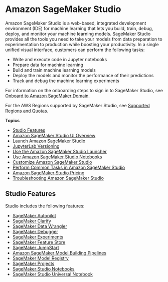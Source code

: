 # Amazon SageMaker Studio<a name="studio"></a>

Amazon SageMaker Studio is a web\-based, integrated development environment \(IDE\) for machine learning that lets you build, train, debug, deploy, and monitor your machine learning models\. SageMaker Studio provides all the tools you need to take your models from data preparation to experimentation to production while boosting your productivity\. In a single unified visual interface, customers can perform the following tasks:
+ Write and execute code in Jupyter notebooks
+ Prepare data for machine learning
+ Build and train machine learning models
+ Deploy the models and monitor the performance of their predictions
+ Track and debug the machine learning experiments

For information on the onboarding steps to sign in to SageMaker Studio, see [Onboard to Amazon SageMaker Domain](gs-studio-onboard.md)\.

For the AWS Regions supported by SageMaker Studio, see [Supported Regions and Quotas](regions-quotas.md)\.

**Topics**
+ [Studio Features](#studio-features)
+ [Amazon SageMaker Studio UI Overview](studio-ui.md)
+ [Launch Amazon SageMaker Studio](studio-launch.md)
+ [JupyterLab Versioning](studio-jl.md)
+ [Use the Amazon SageMaker Studio Launcher](studio-launcher.md)
+ [Use Amazon SageMaker Studio Notebooks](notebooks.md)
+ [Customize Amazon SageMaker Studio](studio-customize.md)
+ [Perform Common Tasks in Amazon SageMaker Studio](studio-tasks.md)
+ [Amazon SageMaker Studio Pricing](studio-pricing.md)
+ [Troubleshooting Amazon SageMaker Studio](studio-troubleshooting.md)

## Studio Features<a name="studio-features"></a>

Studio includes the following features:
+ [SageMaker Autopilot](https://docs.aws.amazon.com/sagemaker/latest/dg/autopilot-automate-model-development.html)
+ [SageMaker Clarify](https://docs.aws.amazon.com/sagemaker/latest/dg/clarify-fairness-and-explainability.html)
+ [SageMaker Data Wrangler](https://docs.aws.amazon.com/sagemaker/latest/dg/data-wrangler.html)
+ [SageMaker Debugger](https://docs.aws.amazon.com/sagemaker/latest/dg/debugger-on-studio.html)
+ [SageMaker Experiments](https://docs.aws.amazon.com/sagemaker/latest/dg/experiments.html)
+ [SageMaker Feature Store](https://docs.aws.amazon.com/sagemaker/latest/dg/feature-store-use-with-studio.html)
+ [SageMaker JumpStart](https://docs.aws.amazon.com/sagemaker/latest/dg/studio-jumpstart.html)
+ [Amazon SageMaker Model Building Pipelines](https://docs.aws.amazon.com/sagemaker/latest/dg/pipelines-studio.html)
+ [SageMaker Model Registry](https://docs.aws.amazon.com/sagemaker/latest/dg/model-registry.html)
+ [SageMaker Projects](https://docs.aws.amazon.com/sagemaker/latest/dg/sagemaker-projects.html)
+ [SageMaker Studio Notebooks](https://docs.aws.amazon.com/sagemaker/latest/dg/notebooks.html)
+ [SageMaker Studio Universal Notebook](https://docs.aws.amazon.com/sagemaker/latest/dg/studio-notebooks-emr-cluster.html)